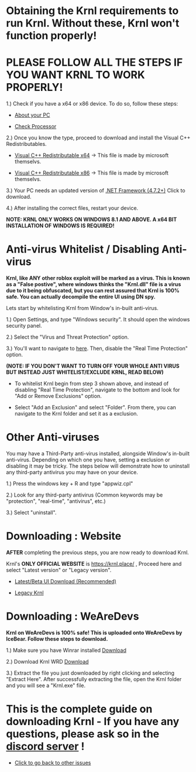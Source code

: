 # Obtaining the Krnl requirements to run Krnl. Without these, Krnl won't function properly!
# PLEASE FOLLOW ALL THE STEPS IF YOU WANT KRNL TO WORK PROPERLY!
1.) Check if you have a x64 or x86 device. To do so, follow these steps:

- [About your PC](https://cdn.discordapp.com/attachments/903380408597614623/1013502716007428186/about.png)

- [Check Processor](https://cdn.discordapp.com/attachments/903380408597614623/1013503478380896266/unknown.png)

2.) Once you know the type, proceed to download and install the Visual C++ Redistributables.

- [Visual C++ Redistributable x64](https://aka.ms/vs/16/release/vc_redist.x64.exe) -> This file is made by microsoft themselvs.


- [Visual C++ Redistributable x86](https://aka.ms/vs/16/release/vc_redist.x86.exe) -> This file is made by microsoft themselvs.

3.) Your PC needs an updated version of [.NET Framework (4.7.2+)](https://dotnet.microsoft.com/download/dotnet-framework/net48) Click to download.


4.) After installing the correct files, restart your device. 

**NOTE: KRNL ONLY WORKS ON WINDOWS 8.1 AND ABOVE. A x64 BIT INSTALLATION OF WINDOWS IS REQUIRED!**

# Anti-virus Whitelist / Disabling Anti-virus
**Krnl, like ANY other roblox exploit will be marked as a virus. This is known as a "False postive", where windows thinks the "Krnl.dll" file is a virus due to it being obfuscated, but you can rest assured that Krnl is 100% safe.
You can actually decompile the entire UI using DN spy.**

Lets start by whitelisting Krnl from Window's in-built anti-virus.

1.) Open Settings, and type "Windows security". It should open the windows security panel.

2.) Select the "Virus and Threat Protection" option.

3.) You'll want to navigate to [here](https://cdn.discordapp.com/attachments/903380408597614623/1013506105420283934/unknown.png). Then, disable the "Real Time Protection" option.


**(NOTE: IF YOU DON'T WANT TO TURN OFF YOUR WHOLE ANTI VIRUS BUT INSTEAD JUST WHITELIST/EXCLUDE KRNL, READ BELOW)**

- To whitelist Krnl begin from step 3 shown above, and instead of disabling "Real Time Protection", navigate to the bottom and look for "Add or Remove Exclusions" option.

- Select "Add an Exclusion" and select "Folder". From there, you can navigate to the Krnl folder and set it as a exclusion.


# Other Anti-viruses

You may have a Third-Party anti-virus installed, alongside Window's in-built anti-virus. Depending on which one you have, setting a exclusion or disabling it may be tricky. The steps below will demonstrate how to uninstall any third-party antivirus you may have on your device.

1.) Press the windows key + R and type "appwiz.cpl"

2.) Look for any third-party antivirus (Common keywords may be "protection", "real-time", "antivirus", etc.)

3.) Select "uninstall".


# Downloading : Website

**AFTER** completing the previous steps, you are now ready to download Krnl.

Krnl's **ONLY OFFICIAL WEBSITE** is https://krnl.place/ , Proceed here and select "Latest version" or "Legacy version".

- [Latest/Beta UI Download (Recommended)](https://k-storage.com/krnl_beta.exe)

- [Legacy Krnl](https://k-storage.com/krnl_bootstrapper.exe)

# Downloading : WeAreDevs
**Krnl on WeAreDevs is 100% safe! This is uploaded onto WeAreDevs by IceBear. Follow these steps to download.**

1.) Make sure you have Winrar installed [Download](https://www.win-rar.com/postdownload.html?&L=0)

2.) Download Krnl WRD [Download](https://wearedevs.net/d/Krnl)

3.) Extract the file you just downloaded by right clicking and selecting "Extract Here". After successfully extracting the file, open the Krnl folder and you will see a "Krnl.exe" file. 


# This is the complete guide on downloading Krnl - If you have any questions, please ask so in the [discord server](https://krnl.place/invite.html) !
- [Click to go back to other issues](https://github.com/Krnl-staff/Faq/blob/main/README.md)
